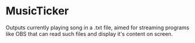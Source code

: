 MusicTicker
===========

Outputs currently playing song in a .txt file, aimed for streaming programs like OBS that can read such files and display it's content on screen.

